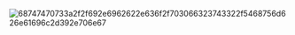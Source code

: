 ![68747470733a2f2f692e6962622e636f2f703066323743322f5468756d626e61696c2d392e706e67](https://user-images.githubusercontent.com/119850488/227210417-2443cea8-a510-40b4-8185-9d3a967aa9bd.png)
